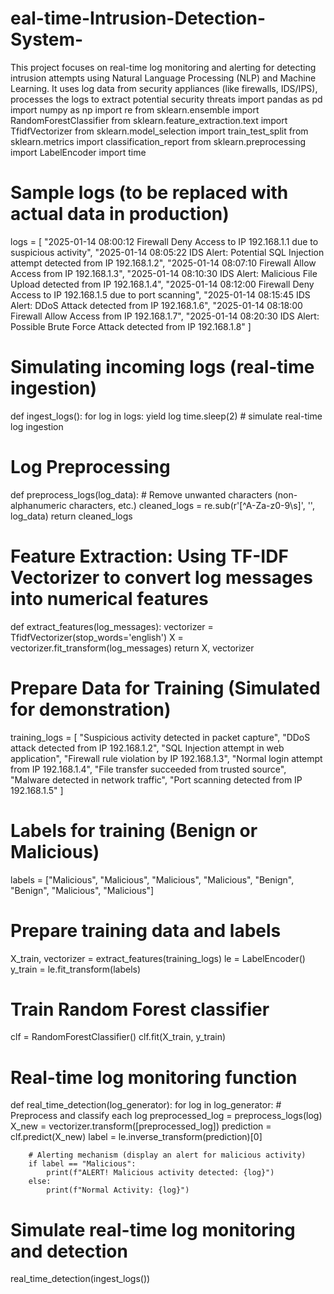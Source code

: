 # eal-time-Intrusion-Detection-System-
This project focuses on real-time log monitoring and alerting for detecting intrusion attempts using Natural Language Processing (NLP) and Machine Learning. It uses log data from security appliances (like firewalls, IDS/IPS), processes the logs to extract potential security threats
import pandas as pd
import numpy as np
import re
from sklearn.ensemble import RandomForestClassifier
from sklearn.feature_extraction.text import TfidfVectorizer
from sklearn.model_selection import train_test_split
from sklearn.metrics import classification_report
from sklearn.preprocessing import LabelEncoder
import time

# Sample logs (to be replaced with actual data in production)
logs = [
    "2025-01-14 08:00:12 Firewall Deny Access to IP 192.168.1.1 due to suspicious activity",
    "2025-01-14 08:05:22 IDS Alert: Potential SQL Injection attempt detected from IP 192.168.1.2",
    "2025-01-14 08:07:10 Firewall Allow Access from IP 192.168.1.3",
    "2025-01-14 08:10:30 IDS Alert: Malicious File Upload detected from IP 192.168.1.4",
    "2025-01-14 08:12:00 Firewall Deny Access to IP 192.168.1.5 due to port scanning",
    "2025-01-14 08:15:45 IDS Alert: DDoS Attack detected from IP 192.168.1.6",
    "2025-01-14 08:18:00 Firewall Allow Access from IP 192.168.1.7",
    "2025-01-14 08:20:30 IDS Alert: Possible Brute Force Attack detected from IP 192.168.1.8"
]

# Simulating incoming logs (real-time ingestion)
def ingest_logs():
    for log in logs:
        yield log
        time.sleep(2)  # simulate real-time log ingestion

# Log Preprocessing
def preprocess_logs(log_data):
    # Remove unwanted characters (non-alphanumeric characters, etc.)
    cleaned_logs = re.sub(r'[^A-Za-z0-9\s]', '', log_data)
    return cleaned_logs

# Feature Extraction: Using TF-IDF Vectorizer to convert log messages into numerical features
def extract_features(log_messages):
    vectorizer = TfidfVectorizer(stop_words='english')
    X = vectorizer.fit_transform(log_messages)
    return X, vectorizer

# Prepare Data for Training (Simulated for demonstration)
training_logs = [
    "Suspicious activity detected in packet capture",
    "DDoS attack detected from IP 192.168.1.2",
    "SQL Injection attempt in web application",
    "Firewall rule violation by IP 192.168.1.3",
    "Normal login attempt from IP 192.168.1.4",
    "File transfer succeeded from trusted source",
    "Malware detected in network traffic",
    "Port scanning detected from IP 192.168.1.5"
]

# Labels for training (Benign or Malicious)
labels = ["Malicious", "Malicious", "Malicious", "Malicious", "Benign", "Benign", "Malicious", "Malicious"]

# Prepare training data and labels
X_train, vectorizer = extract_features(training_logs)
le = LabelEncoder()
y_train = le.fit_transform(labels)

# Train Random Forest classifier
clf = RandomForestClassifier()
clf.fit(X_train, y_train)

# Real-time log monitoring function
def real_time_detection(log_generator):
    for log in log_generator:
        # Preprocess and classify each log
        preprocessed_log = preprocess_logs(log)
        X_new = vectorizer.transform([preprocessed_log])
        prediction = clf.predict(X_new)
        label = le.inverse_transform(prediction)[0]

        # Alerting mechanism (display an alert for malicious activity)
        if label == "Malicious":
            print(f"ALERT! Malicious activity detected: {log}")
        else:
            print(f"Normal Activity: {log}")

# Simulate real-time log monitoring and detection
real_time_detection(ingest_logs())
